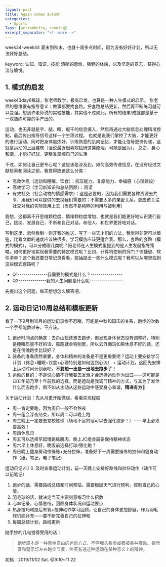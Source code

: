 ```yaml
---
layout: post
title: Again comes autumn
categories:
  - Sports
Tags: [actionRetro, running]
excerpt_separator: "<!--more-->"
---
```


week34-week44 夏末到秋末，也就十周多点时间，因为没有好好计划，所以无法好好总结。

<!--more-->
keyword: 认知，知识，技能
清晰的思维，强健的体魄，以及坚定的意志，获得心流与愉悦。


## 1. 模式的启发
week43day6练球，张老师教学，极有启发。也算是一种人生模式的启示。
张老师的思维很有指导意义：做事都要找套路，把套路总结更新，然后再不断练习就可以变强。想到许老师说的实验技能，其实也不过如此，所有的结果/成就都是基于一双熟练可靠的手产出的。

运动，也无非就是手、腿、眼、躯干的信息摄入，然后再通过大脑信息处理精准控制，最后传出指导信号这样一个生理过程。
也就是说我们掌控了大脑，才能更好的进行运动，同时把身体锻炼好，训练熟悉的肌肉记忆，才能让信号更快传递，这就是运动的上层建筑（话说最近很喜欢钻研这类原理，可能是因为）。
总之，身心和谐，才能打好球，更精准掌控自己的生活

不过，如何让自己更专心呢？这应该是涉及到，如何高效传递信息，在没有经过文献检索和阅读之前，我觉得应该这么分类：
 - 高效休息（运动和睡眠，饮食）：抗压能力、复原能力、幸福感（心理建设）
 - 高效学习（学习新知识和总结回顾）：阅读
 - 有效社交（社会动物的情感需求）：这是必要的，因为我们需要各种资源去共享，用我们可以提供的去换我们需要的；不需要太多的亲密关系，更应该关注社交对我的实际效用上去（当然不是纯粹的利用与被利用）

我想，这都离不开思维颗粒度、情绪颗粒度增加，也就是我们能更好地认识我们自己，接纳、发展自己，不断和自己对话，和他人、和世界更好地对话。

写到这里，忽然看到一则开智的推送，写了一些天才们的方法，我觉得非常可以借鉴，比看文献的速度应该快很多，学习模仿应该更适合我。那么，套路的套路（模式的模式），可以分成哪几类呢？阳老师在人生模式里提到的是人生发展指导策略，如何更好地实现我需要的特定模式呢？比如，计算机使用的窍门？快捷键、软件清单？这个我还要日常记录看看，能抽提出一些什么模式呢？我可以从哪里找到这些模式套路呢？

 - Q1---------------我需要的模式是什么？----------------
 - Q2--------------我的人生问题是什么呢-----------------

先提出这个问题，每天想想怎么解答吧。









## 2. 运动日记10周总结和模板更新

看了一下9月到10月的运动记录惨不忍睹，可能是中秋和国庆的关系，跑步的次数一个手都能数过来，不应该。
1. 跑步时间点的确定：去舟山玩还想去跑步，但发现身体状态没有调整好，特别是睡眠质量不好的话，晨跑就会特别累，所以去外面玩如果休息不好的话，还是在傍晚跑步比较好？
2. 装备的准备固然重要，身体和精神的准备是不是更重要呢？运动上要安排学习计划（休息+睡眠+饮食+心理特别是如何达到心流） + 运动计划，这回先安排上运动时间计划表吧，**不要想一出是一出地去跑步了**！
3. 运动的目的：不是说心情不好我要去发泄才会选择运动作为出口——这可能是四五年前乃至十年前我的选择，而是运动是我调节精神的方式，与其为了发泄什么而去跑步，倒不如从主动从这些运动中感受身心和谐，**精进有方**🤔

关于运动计划：先从月更开始做起，看看实现程度
 - 周一肯定要跑，因为周日一般不会熬夜
 - 周一组会深夜结束，所以周二可以晚上跑
 - 周三晚上一定要去党校练球（场地不足的话可以去强化跑步！）——早上必须要高效！
 - 周四休息日
 - 周五可以选择早起慢跑练肌肉，晚上JC组会需要保持精神状态
 - 周六早上休息好，晚饭前选择打球/强化跑？
 - 周日晚上健身房动作操练+充分拉伸，准备好下一周需要操练的拉伸和健身动作（纸，笔记，电子笔记）

运动日记v1.1
0. 及时查看运动计划，前一天晚上安排好路线和拉伸动作（动作可以记笔记）
1. 跑步的话，需要路线总结和时间预估，需要根据天气进行预判，控制自己的心情。
2. 羽毛球的话，就决定当天主要刻意练习什么招数
3. 心率记录，心情总结，回顾身体状况和运动要点
4. 热身技巧和跑后有氧+拉伸动作学习回顾，让自己的身体更加舒展，作为羽毛球机能补充——要不断完善自己的拉伸和
5. 每周总结计划，路线更新



随手抄的几句觉得受用的话：
>跑步原本是一种简单自由的运动方式，不停埋头看表或者被各种震动、提示音和警示灯左右跑步节奏，终究有违这种运动在某种意义上的精神。



初稿：2019/11/02 Sat. @9:10~11:22
